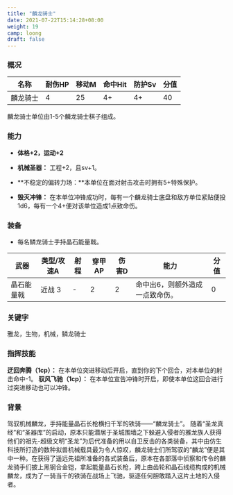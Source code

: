 ```yaml
---
title: "麟龙骑士"
date: 2021-07-22T15:14:28+08:00
weight: 19
camp: loong
draft: false
---
```


### 概况

| 名称     | 耐伤HP | 移动M | 命中Hit | 防护Sv | 分值 |
| -------- | ------ | ----- | ------- | ------ | ---- |
| 麟龙骑士 | 4      | 25    | 4+      | 4+     | 40   |

麟龙骑士单位由1-5个麟龙骑士棋子组成。

### 能力

- **体格+2，运动+2**

- **机械圣器：** 工程+2，且sv+1。

- **不稳定的偏转力场：**本单位在面对射击攻击时拥有5+特殊保护。

- **毁灭冲锋：** 在本单位冲锋成功时，每有一个麟龙骑士底盘和敌方单位紧贴便投1d6，每有一个4+便对该单位造成1点致命伤。


### 装备

- 每名鳞龙骑士手持晶石能量戟。


| 武器       | 类型/攻速A | 射程 | 穿甲AP | 伤害D | 能力                            | 分值 |
| ---------- | ---------- | ---- | ------ | ----- | ------------------------------- | ---- |
| 晶石能量戟 | 近战 3     | -    | 2      | 2     | 命中出6，则额外造成一点致命伤。 | 0    |

### 关键字

雅龙，生物，机械，鳞龙骑士

### 指挥技能

**迂回奔腾（1cp）：** 在本单位突进移动后开启，直到你的下个回合，对本单位的射击命中-1。
**驭风飞驰（1cp）：** 在本单位宣告冲锋时开启，即使本单位这回合进行过突进移动也可以冲锋。

### 背景

驾驭机械麟龙，手持能量晶石长枪横扫千军的铁骑——“麟龙骑士”。
随着“圣龙真经”和“圣器库”的启动，原本只能潜居于圣城围墙之下躲避入侵者的雅龙族人获得他们的祖先-超级文明“圣龙”为后代准备的用以自卫反击的各类装备，其中由仿生科技所打造的数种拟兽机械载具最为令人惊叹，麟龙骑士们所驾驭的“麟龙”便是其中一种。在获得了遥远先祖所准备的各式装备后，原本在各部落中侦察和传令的麟龙骑手们披上黑钢合金铠，拿起能量晶石长枪，跨上由齿轮和晶石线缆构成的机械麟龙，成为了一骑当千的铁骑在战场上飞驰，驱逐任何胆敢踏入这片土地的入侵者。